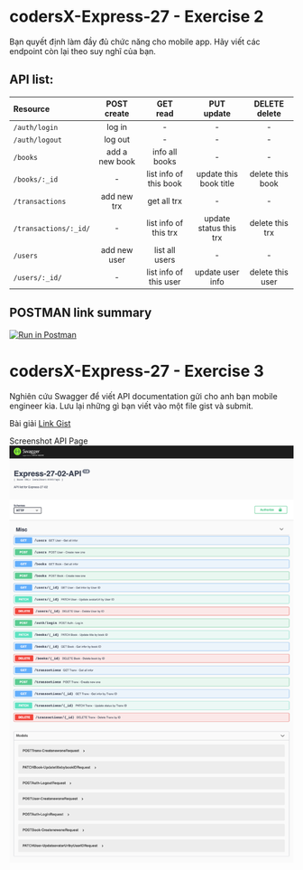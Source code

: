 # codersX-Express-27 - Exercise 2
Bạn quyết định làm đầy đủ chức năng cho mobile app. Hãy viết các endpoint còn lại theo suy nghĩ của bạn.

## API list:

Resource|POST<br>create|GET<br>read|PUT<br>update|DELETE<br>delete|
:-|:-:|:-:|:-:|:-:|
`/auth/login`|log in|-|-|-|
`/auth/logout`|log out|-|-|-|
`/books`|add a new book|info all books|-|-|
`/books/:_id`|-|list info of this book|update this book title|delete this book|
`/transactions`|add new trx|get all trx|-|-|
`/transactions/:_id/`|-|list info of this trx|update status this trx|delete this trx|
`/users`|add new user|list all users|-|-|
`/users/:_id/`|-|list info of this user|update user info|delete this user|

## POSTMAN link summary
[![Run in Postman](https://run.pstmn.io/button.svg)](https://app.getpostman.com/run-collection/1822c2e6ee5841368ca7) 

# codersX-Express-27 - Exercise 3
Nghiên cứu Swagger để viết API documentation gửi cho anh bạn mobile engineer kia. Lưu lại những gì bạn viết vào một file gist và submit.

Bài giải [Link Gist](https://gist.github.com/longpos222/f48b01d34f371d72e55d039e09791dc9)

Screenshot API Page
![Image](./public/uploads/SwaggerUI-api-docs.png)
